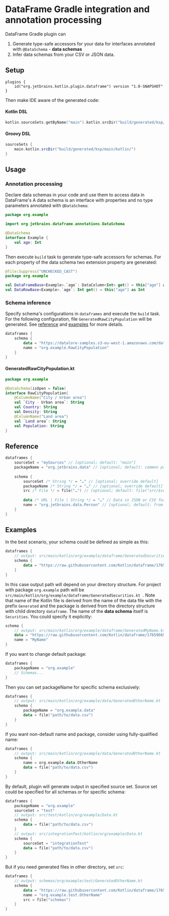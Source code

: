 # DataFrame Gradle integration and annotation processing

DataFrame Gradle plugin can
1. Generate type-safe accessors for your data for interfaces annotated with `@DataSchema` - **data schemas**
2. Infer data schemas from your CSV or JSON data.

## Setup
```
plugins {
    id("org.jetbrains.kotlin.plugin.dataframe") version "1.0-SNAPSHOT"
}
```
Then make IDE aware of the generated code:
#### Kotlin DSL
```kotlin
kotlin.sourceSets.getByName("main").kotlin.srcDir("build/generated/ksp/main/kotlin/")
```
#### Groovy DSL
```groovy
sourceSets {
    main.kotlin.srcDir("build/generated/ksp/main/kotlin/")
}
```

## Usage

### Annotation processing
Declare data schemas in your code and use them to access data in DataFrame's
A data schema is an interface with properties and no type parameters annotated with `@DataSchema`:
```kotlin
package org.example

import org.jetbrains.dataframe.annotations.DataSchema

@DataSchema
interface Example {
    val age: Int
}
```
Then execute `build` task to generate type-safe accessors for schemas.
For each property of the data schema two extension property are generated:
```kotlin
@file:Suppress("UNCHECKED_CAST")
package org.example

val DataFrameBase<Example>.`age`: DataColumn<Int> get() = this["age"] as DataColumn<Int>
val DataRowBase<Example>.`age`: Int get() = this["age"] as Int
```

### Schema inference
Specify schema's configurations in `dataframes`  and execute the `build` task.
For the following configuration, file `GeneratedRawCityPopulation` will be generated.
See [reference](#reference) and [examples](#examples) for more details.
```kotlin
dataframes {
    schema {
        data = "https://datalore-samples.s3-eu-west-1.amazonaws.com/datalore_gallery_of_samples/city_population.csv"
        name = "org.example.RawCityPopulation"
    }
}
```

#### GeneratedRawCityPopulation.kt
```kotlin
package org.example

@DataSchema(isOpen = false)
interface RawCityPopulation{
    @ColumnName("City / Urban area")
    val `City - Urban area`: String
    val Country: String
    val Density: String
    @ColumnName("Land area")
    val `Land area`: String
    val Population: String
}
```
   
## Reference 
```kotlin
dataframes {
    sourceSet = "mySources" // [optional; default: "main"]
    packageName = "org.jetbrains.data" // [optional; default: common package under source set]
    
    schema {
        sourceSet /* String */ = "…" // [optional; override default]
        packageName /* String */ = "…" // [optional; override default]
        src /* File */ = file("…") // [optional; default: file("src/$sourceSet/kotlin")]
        
        data /* URL | File | String */ = "…" // Data in JSON or CSV formats
        name = "org.jetbrains.data.Person" // [optional; default: from filename]
    }
}
```

## Examples
In the best scenario, your schema could be defined as simple as this:
```kotlin
dataframes {
    // output: src/main/kotlin/org/example/dataframe/GeneratedSecurities.kt
    schema {
        data = "https://raw.githubusercontent.com/Kotlin/dataframe/1765966904c5920154a4a480aa1fcff23324f477/data/securities.csv"
    }
}
```
In this case output path will depend on your directory structure. For project with package `org.example` path will be `src/main/kotlin/org/example/dataframe/GeneratedSecurities.kt
`. Note that name of the Kotlin file is derived from the name of the data file with the prefix `Generated` and the package is derived from the directory structure with child directory `dataframe`. The name of the **data schema** itself is `Securities`. You could specify it explicitly:
```kotlin
schema {
    // output: src/main/kotlin/org/example/dataframe/GeneratedMyName.kt
    data = "https://raw.githubusercontent.com/Kotlin/dataframe/1765966904c5920154a4a480aa1fcff23324f477/data/securities.csv"
    name = "MyName"
}
```
If you want to change default package:
```kotlin
dataframes {
    packageName = "org.example"
    // Schemas...
}
```
Then you can set packageName for specific schema exclusively:
```kotlin
dataframes {
    // output: src/main/kotlin/org/example/data/GeneratedOtherName.kt
    schema {
        packageName = "org.example.data"
        data = file("path/to/data.csv")
    }
}
```
If you want non-default name and package, consider using fully-qualified name:
```kotlin
dataframes {
    // output: src/main/kotlin/org/example/data/GeneratedOtherName.kt
    schema {
        name = org.example.data.OtherName
        data = file("path/to/data.csv")
    }
}
```
By default, plugin will generate output in specified source set. Source set could be specified for all schemas or for specific schema:
```kotlin
dataframes {
    packageName = "org.example"
    sourceSet = "test"
    // output: src/test/kotlin/org/example/Data.kt
    schema {
        data = file("path/to/data.csv")
    }
    // output: src/integrationTest/kotlin/org/example/Data.kt
    schema {
        sourceSet = "integrationTest"
        data = file("path/to/data.csv")
    }
}
```
But if you need generated files in other directory, set `src`:
```kotlin
dataframes {
    // output: schemas/org/example/test/GeneratedOtherName.kt
    schema {
        data = "https://raw.githubusercontent.com/Kotlin/dataframe/1765966904c5920154a4a480aa1fcff23324f477/data/securities.csv"
        name = "org.example.test.OtherName"
        src = file("schemas")
    }
}
```
